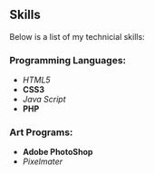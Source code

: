 ## Skills

Below is a list of my technicial skills: 

### Programming Languages:
- *HTML5*
- **CSS3**
- *Java Script*
- **PHP**

### Art Programs:
- **Adobe PhotoShop**
- *Pixelmater* 
